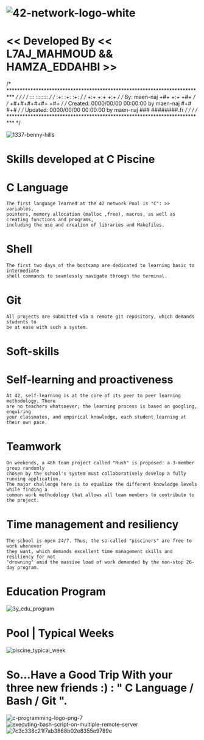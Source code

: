 ![42-network-logo-white](https://github.com/L7AJMAHMOUD/1337-pool-2024/assets/130211556/38b189c6-f733-4f84-9e24-e1fe5f419ede)
===


<< Developed By << L7AJ_MAHMOUD && HAMZA_EDDAHBI >>
============================================================


/* ************************************************************************** */
/*                                                                            */
/*                                                        :::      ::::::::   */
/*                                                      :+:      :+:    :+:   */
/*                                                    +:+ +:+         +:+     */
/*   By: maen-naj                                   +#+  +:+       +#+        */
/*                                                +#+#+#+#+#+   +#+           */
/*   Created: 0000/00/00 00:00:00 by maen-naj          #+#    #+#             */
/*   Updated: 0000/00/00 00:00:00 by maen-naj         ###   ########.fr       */
/*                                                                            */
/* ************************************************************************** */



   
   
 ![1337-benny-hills](https://github.com/L7AJMAHMOUD/1337-pool-2024/assets/130211556/fbb2f39e-d79a-49b8-a58d-b163dbb73222)


 

Skills developed at C Piscine
=============================
  # C Language
	The first language learned at the 42 network Pool is "C": >> variables,
	pointers, memory allocation (malloc ,free), macros, as well as creating functions and programs,
	including the use and creation of libraries and Makefiles.
 
 # Shell
	The first two days of the bootcamp are dedicated to learning basic to intermediate
	shell commands to seamlessly navigate through the terminal.

 # Git
	All projects are submitted via a remote git repository, which demands students to
	be at ease with such a system.
Soft-skills
===========
# Self-learning and proactiveness
	At 42, self-learning is at the core of its peer to peer learning methodology. There
	are no teachers whatsoever; the learning process is based on googling, enquiring
	your classmates, and empirical knowledge, each student learning at their own pace.

# Teamwork
	On weekends, a 48h team project called "Rush" is proposed: a 3-member group randomly
	chosen by the school's system must collaboratively develop a fully running application.
	The major challenge here is to equalize the different knowledge levels while finding a
	common work methodology that allows all team members to contribute to the project.

# Time management and resiliency
	The school is open 24/7. Thus, the so-called "pisciners" are free to work whenever
	they want, which demands excellent time management skills and resiliency for not
	"drowning" amid the massive load of work demanded by the non-stop 26-day program.
Education Program
==


![3y_edu_program](https://github.com/L7AJMAHMOUD/1337-pool-2024/assets/130211556/e00e290b-da08-4925-bf50-ce605beaba5b)


Pool | Typical Weeks
==

![piscine_typical_week](https://github.com/L7AJMAHMOUD/1337-pool-2024/assets/130211556/1a23347d-7beb-44ed-a572-95d741d6baff)

So...Have a Good Trip With your three new friends :) : " C Language / Bash / Git ".
==

![c-programming-logo-png-7](https://github.com/L7AJMAHMOUD/1337-pool-2024/assets/130211556/db8583c4-d86d-4bbc-94e3-bdef72b2292c)
![executing-bash-script-on-multiple-remote-server](https://github.com/L7AJMAHMOUD/1337-pool-2024/assets/130211556/96a8be7f-1074-4925-9837-ebd1ffc7bc53)
![7c3c338c21f7ab3868b02e8355e9789e](https://github.com/L7AJMAHMOUD/1337-pool-2024/assets/130211556/3d92b8de-e826-4eee-b230-d9b019b95c15)

